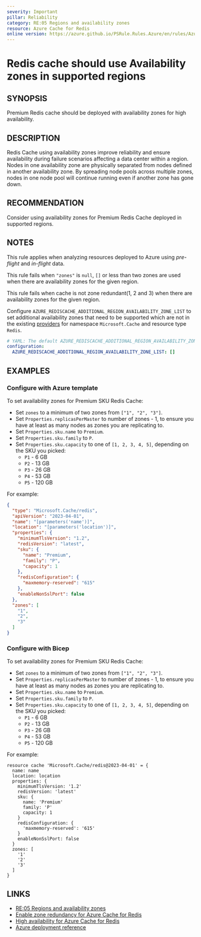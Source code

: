 ```yaml
---
severity: Important
pillar: Reliability
category: RE:05 Regions and availability zones
resource: Azure Cache for Redis
online version: https://azure.github.io/PSRule.Rules.Azure/en/rules/Azure.Redis.AvailabilityZone/
---
```


# Redis cache should use Availability zones in supported regions

## SYNOPSIS

Premium Redis cache should be deployed with availability zones for high availability.

## DESCRIPTION

Redis Cache using availability zones improve reliability and ensure availability during failure scenarios affecting a data center within a region.
Nodes in one availability zone are physically separated from nodes defined in another availability zone.
By spreading node pools across multiple zones, nodes in one node pool will continue running even if another zone has gone down.

## RECOMMENDATION

Consider using availability zones for Premium Redis Cache deployed in supported regions.

## NOTES

This rule applies when analyzing resources deployed to Azure using *pre-flight* and *in-flight* data.

This rule fails when `"zones"` is `null`, `[]` or less than two zones are used when there are availability zones for the given region.

This rule fails when cache is not zone redundant(1, 2 and 3) when there are availability zones for the given region.

Configure `AZURE_REDISCACHE_ADDITIONAL_REGION_AVAILABILITY_ZONE_LIST` to set additional availability zones that need to be supported which are not in the existing [providers](https://github.com/Azure/PSRule.Rules.Azure/blob/main/data/providers/) for namespace `Microsoft.Cache` and resource type `Redis`.

```yaml
# YAML: The default AZURE_REDISCACHE_ADDITIONAL_REGION_AVAILABILITY_ZONE_LIST configuration option
configuration:
  AZURE_REDISCACHE_ADDITIONAL_REGION_AVAILABILITY_ZONE_LIST: []
```

## EXAMPLES

### Configure with Azure template

To set availability zones for Premium SKU Redis Cache:

- Set `zones` to a minimum of two zones from `["1", "2", "3"]`.
- Set `Properties.replicasPerMaster` to number of zones - 1, to ensure you have at least as many nodes as zones you are replicating to.
- Set `Properties.sku.name` to `Premium`.
- Set `Properties.sku.family` to `P`.
- Set `Properties.sku.capacity` to one of `[1, 2, 3, 4, 5]`, depending on the SKU you picked:
  - `P1` - 6 GB
  - `P2` - 13 GB
  - `P3` - 26 GB
  - `P4` - 53 GB
  - `P5` - 120 GB

For example:

```json
{
  "type": "Microsoft.Cache/redis",
  "apiVersion": "2023-04-01",
  "name": "[parameters('name')]",
  "location": "[parameters('location')]",
  "properties": {
    "minimumTlsVersion": "1.2",
    "redisVersion": "latest",
    "sku": {
      "name": "Premium",
      "family": "P",
      "capacity": 1
    },
    "redisConfiguration": {
      "maxmemory-reserved": "615"
    },
    "enableNonSslPort": false
  },
  "zones": [
    "1",
    "2",
    "3"
  ]
}
```

### Configure with Bicep

To set availability zones for Premium SKU Redis Cache:

- Set `zones` to a minimum of two zones from `["1", "2", "3"]`.
- Set `Properties.replicasPerMaster` to number of zones - 1, to ensure you have at least as many nodes as zones you are replicating to.
- Set `Properties.sku.name` to `Premium`.
- Set `Properties.sku.family` to `P`.
- Set `Properties.sku.capacity` to one of `[1, 2, 3, 4, 5]`, depending on the SKU you picked:
  - `P1` - 6 GB
  - `P2` - 13 GB
  - `P3` - 26 GB
  - `P4` - 53 GB
  - `P5` - 120 GB

For example:

```bicep
resource cache 'Microsoft.Cache/redis@2023-04-01' = {
  name: name
  location: location
  properties: {
    minimumTlsVersion: '1.2'
    redisVersion: 'latest'
    sku: {
      name: 'Premium'
      family: 'P'
      capacity: 1
    }
    redisConfiguration: {
      'maxmemory-reserved': '615'
    }
    enableNonSslPort: false
  }
  zones: [
    '1'
    '2'
    '3'
  ]
}
```

<!-- external:avm avm/res/cache/redis zones -->

## LINKS

- [RE:05 Regions and availability zones](https://learn.microsoft.com/azure/well-architected/reliability/regions-availability-zones)
- [Enable zone redundancy for Azure Cache for Redis](https://learn.microsoft.com/azure/azure-cache-for-redis/cache-how-to-zone-redundancy)
- [High availability for Azure Cache for Redis](https://learn.microsoft.com/azure/azure-cache-for-redis/cache-high-availability)
- [Azure deployment reference](https://learn.microsoft.com/azure/templates/microsoft.cache/redis)
